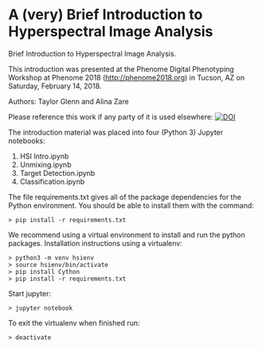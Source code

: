 # A (very) Brief Introduction to Hyperspectral Image Analysis
Brief Introduction to Hyperspectral Image Analysis.

This introduction was presented at the Phenome Digital Phenotyping Workshop at Phenome 2018 (http://phenome2018.org) in Tucson, AZ on Saturday, February 14, 2018. 

Authors: Taylor Glenn and Alina Zare

Please reference this work if any party of it is used elsewhere: 
[![DOI](https://zenodo.org/badge/123327729.svg)](https://zenodo.org/badge/latestdoi/123327729)

The introduction material was placed into four (Python 3) Jupyter notebooks:

1. HSI Intro.ipynb
2. Unmixing.ipynb
3. Target Detection.ipynb
4. Classification.ipynb

The file requirements.txt gives all of the package dependencies for the Python environment. You should be able to install them with the command:

```
> pip install -r requirements.txt
```

We recommend using a virtual environment to install and run the python packages. Installation instructions using a virtualenv:

```
> python3 -m venv hsienv
> source hsienv/bin/activate
> pip install Cython
> pip install -r requirements.txt
```

Start jupyter:

```
> jupyter notebook
```

To exit the virtualenv when finished run:

```
> deactivate
```
